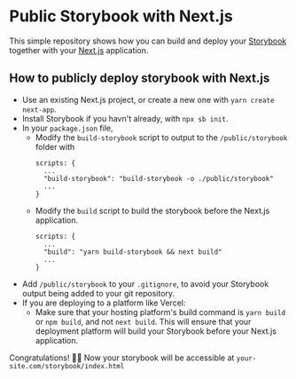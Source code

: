 # Public Storybook with Next.js

This simple repository shows how you can build and deploy your [Storybook](https://storybook.js.org/) together with your [Next.js](https://nextjs.org/) application.

## How to publicly deploy storybook with Next.js

- Use an existing Next.js project, or create a new one with `yarn create next-app`.
- Install Storybook if you havn't already, with `npx sb init`.
- In your `package.json` file,
  - Modify the `build-storybook` script to output to the `/public/storybook` folder with
    ```
    scripts: {
      ...
      "build-storybook": "build-storybook -o ./public/storybook"
      ...
    }
    ```
  - Modify the `build` script to build the storybook before the Next.js application.
    ```
    scripts: {
      ...
      "build": "yarn build-storybook && next build"
      ...
    }
    ```
- Add `/public/storybook` to your `.gitignore`, to avoid your Storybook output being added to your git repository.
- If you are deploying to a platform like Vercel:
  - Make sure that your hosting platform's build command is `yarn build` or `npm build`, and not `next build`. This will ensure that your deployment platform will build your Storybook before your Next.js application.

Congratulations! 🎉🎊 Now your storybook will be accessible at `your-site.com/storybook/index.html`
